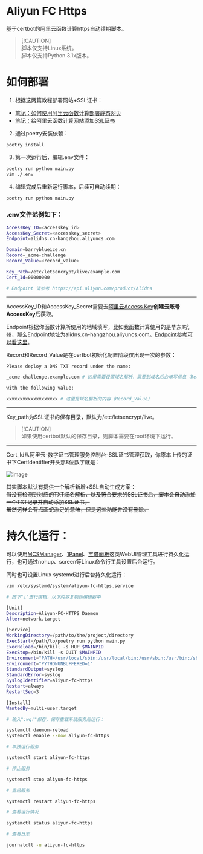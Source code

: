# **Aliyun FC Https**

基于certbot的阿里云函数计算https自动续期脚本。

> [!CAUTION]\
> 脚本仅支持Linux系统。</br>脚本仅支持Python 3.1x版本。

# **如何部署**

1. 根据这两篇教程部署网站+SSL证书：
 - [笔记：如何使用阿里云函数计算部署静态网页](https://www.bilibili.com/opus/1024609365265481753)
 - [笔记：给阿里云函数计算网站添加SSL证书](https://www.bilibili.com/opus/1029687408197632003)

2. 通过poetry安装依赖：

```bash
poetry install
```

3. 第一次运行后，编辑.env文件：

```bash
poetry run python main.py
vim ./.env
```

4. 编辑完成后重新运行脚本，后续可自动续期：

```bash
poetry run python main.py
```

### .env文件范例如下：

```bash
AccessKey_ID=<accesskey_id>
AccessKey_Secret=<accesskey_secret>
Endpoint=alidns.cn-hangzhou.aliyuncs.com

Domain=barryblueice.cn
Record=_acme-challenge
Record_Value=<record_value>

Key_Path=/etc/letsencrypt/live/example.com
Cert_Id=00000000

# Endpoint 请参考 https://api.aliyun.com/product/Alidns
```

***

AccessKey_ID和AccessKey_Secret需要去[阿里云Access Key](https://ram.console.aliyun.com/profile/access-keys)**创建云账号AccessKey**后获取。

Endpoint根据你函数计算所使用的地域填写，比如我函数计算使用的是华东1杭州，那么Endpoint地址为alidns.cn-hangzhou.aliyuncs.com。[Endpoint参考可以看这里](https://api.aliyun.com/product/Alidns)。

Record和Record_Value是在certbot初始化配置阶段仅出现一次的参数：

```bash
Please deploy a DNS TXT record under the name:

_acme-challenge.example.com # 这里需要设置域名解析，需要到域名后台填写信息（Record）

with the following value:

xxxxxxxxxxxxxxxxxxx # 这里是域名解析的内容（Record_Value）
```

***

Key_path为SSL证书的保存目录，默认为/etc/letsencrypt/live。

> [!CAUTION]\
> 如果使用certbot默认的保存目录，则脚本需要在root环境下运行。

***

Cert_Id从阿里云-数字证书管理服务控制台-SSL证书管理获取，你原本上传的证书下CertIdentifier开头那8位数字就是：

![image](https://github.com/user-attachments/assets/3f20f4d0-bb03-4fc3-bd6d-30cb9fe655a7)

~~其实脚本默认有提供一个解析新增+SSL自动生成方案：</br>当没有检测到对应的TXT域名解析，以及符合要求的SSL证书后，脚本会自动添加一个TXT记录并自动添加SSL证书。</br>虽然这样会有点画蛇添足的意味，但是这些功能并没有删除。~~

# **持久化运行**：

可以使用[MCSManager](https://github.com/MCSManager/MCSManager)、[1Panel](https://1panel.cn/)、[宝塔面板](https://www.bt.cn/new/index.html)这类WebUI管理工具进行持久化运行，也可通过nohup、screen等Linux命令行工具设置后台运行。

同时也可设置Linux systemd进行后台持久化运行：

```bash
vim /etc/systemd/system/aliyun-fc-https.service

# 按下"i"进行编辑，以下内容复制到编辑器中

[Unit]
Description=Aliyun-FC-HTTPS Daemon
After=network.target

[Service]
WorkingDirectory=/path/to/the/project/directory
ExecStart=/path/to/poetry run python main.py
ExecReload=/bin/kill -s HUP $MAINPID
ExecStop=/bin/kill -s QUIT $MAINPID
Environment="PATH=/usr/local/sbin:/usr/local/bin:/usr/sbin:/usr/bin:/sbin:/bin"
Environment="PYTHONUNBUFFERED=1"
StandardOutput=syslog
StandardError=syslog
SyslogIdentifier=aliyun-fc-https
Restart=always
RestartSec=3

[Install]
WantedBy=multi-user.target

# 输入":wq!"保存，保存重载系统服务后运行：

systemctl daemon-reload
systemctl enable --now aliyun-fc-https

# 单独运行服务

systemctl start aliyun-fc-https

# 停止服务

systemctl stop aliyun-fc-https

# 重启服务

systemctl restart aliyun-fc-https

# 查看运行情况

systemctl status aliyun-fc-https

# 查看日志

journalctl -u aliyun-fc-https

